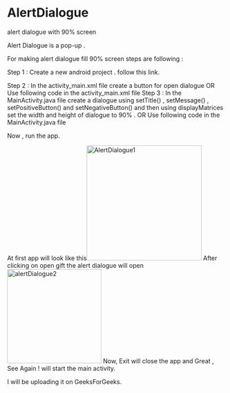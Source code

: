 # AlertDialogue
alert dialogue with 90% screen

Alert Dialogue is a pop-up . 

For making alert dialogue fill 90% screen steps are following : 

Step 1 : Create a new android project . follow this link.

Step 2 : In the activity_main.xml file create a button for open dialogue
              OR
              Use following code in the activity_main.xml file
Step 3 : In the MainActivity.java file create a dialogue using setTitle() , setMessage() , setPositiveButton() and setNegativeButton()  and then using displayMatrices          set the width and height of dialogue to 90% .
         OR
         Use following code in the MainActivity.java file

Now , run the app.

At first app will look like this<img width="266" alt="AlertDialogue1" src="https://user-images.githubusercontent.com/63585669/178136554-08367acf-bf15-4ce8-beeb-5c4c96a9580d.png">
After clicking on open gift the alert dialogue will open <img width="218" alt="alertDialogue2" src="https://user-images.githubusercontent.com/63585669/178136570-0f8a3878-317c-4e29-aba5-5150b5124e2a.png">
Now, Exit will close the app and Great , See Again ! will start the main activity.

I will be uploading it on GeeksForGeeks.
